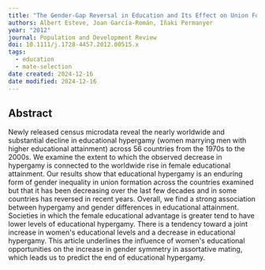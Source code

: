 ```yaml
---
title: "The Gender‐Gap Reversal in Education and Its Effect on Union Formation: The End of Hypergamy?"
authors: Albert Esteve, Joan García‐Román, Iñaki Permanyer
year: "2012"
journal: Population and Development Review
doi: 10.1111/j.1728-4457.2012.00515.x
tags:
  - education
  - mate-selection
date created: 2024-12-16
date modified: 2024-12-16
---
```


## Abstract

Newly released census microdata reveal the nearly worldwide and substantial decline in educational hypergamy (women marrying men with higher educational attainment) across 56 countries from the 1970s to the 2000s. We examine the extent to which the observed decrease in hypergamy is connected to the worldwide rise in female educational attainment. Our results show that educational hypergamy is an enduring form of gender inequality in union formation across the countries examined but that it has been decreasing over the last few decades and in some countries has reversed in recent years. Overall, we find a strong association between hypergamy and gender differences in educational attainment. Societies in which the female educational advantage is greater tend to have lower levels of educational hypergamy. There is a tendency toward a joint increase in women's educational levels and a decrease in educational hypergamy. This article underlines the influence of women's educational opportunities on the increase in gender symmetry in assortative mating, which leads us to predict the end of educational hypergamy.
